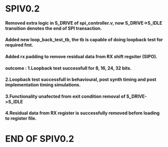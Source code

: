 # SPIV0.2 #
####
#### Removed extra logic in S_DRIVE of spi_controller.v, now S_DRIVE->S_IDLE transition denotes the end of SPI transaction.
#### Added new loop_back_test_tb, the tb is capable of doing loopback test for required fmt.
#### Added rx padding to remove residual data from RX shift regsiter (SIPO).
####
#### outcome : 1.Loopback test successfull for 8, 16, 24, 32 bits.
####           2.Loopback test successfull in behavioural, post synth timing and post implementation timing simulations.
####           3.Functionality unafected from exit condition removal of S_DRIVE->S_IDLE
####           4.Residual data from RX register is successfully removed before loading to register file.
####
# END OF SPIV0.2 #
